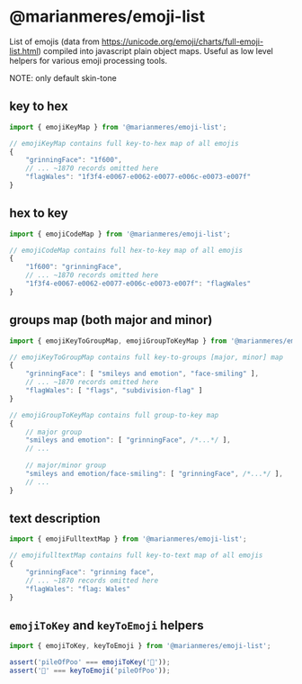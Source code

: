 # @marianmeres/emoji-list

List of emojis (data from https://unicode.org/emoji/charts/full-emoji-list.html)
compiled into javascript plain object maps. Useful as low level helpers for various 
emoji processing tools.

NOTE: only default skin-tone

## key to hex
```javascript
import { emojiKeyMap } from '@marianmeres/emoji-list';

// emojiKeyMap contains full key-to-hex map of all emojis
{
    "grinningFace": "1f600",
    // ... ~1870 records omitted here
    "flagWales": "1f3f4-e0067-e0062-e0077-e006c-e0073-e007f"
}
```

## hex to key
```javascript
import { emojiCodeMap } from '@marianmeres/emoji-list';

// emojiCodeMap contains full hex-to-key map of all emojis
{
    "1f600": "grinningFace",
    // ... ~1870 records omitted here
    "1f3f4-e0067-e0062-e0077-e006c-e0073-e007f": "flagWales"
}
```

## groups map (both major and minor)
```javascript
import { emojiKeyToGroupMap, emojiGroupToKeyMap } from '@marianmeres/emoji-list';

// emojiKeyToGroupMap contains full key-to-groups [major, minor] map
{
    "grinningFace": [ "smileys and emotion", "face-smiling" ],
    // ... ~1870 records omitted here
    "flagWales": [ "flags", "subdivision-flag" ]
}

// emojiGroupToKeyMap contains full group-to-key map
{
    // major group
    "smileys and emotion": [ "grinningFace", /*...*/ ],
    // ...
	
    // major/minor group
    "smileys and emotion/face-smiling": [ "grinningFace", /*...*/ ],
    // ...
}
```

## text description
```javascript
import { emojiFulltextMap } from '@marianmeres/emoji-list';

// emojifulltextMap contains full key-to-text map of all emojis
{
    "grinningFace": "grinning face",
    // ... ~1870 records omitted here
    "flagWales": "flag: Wales"
}
```

## `emojiToKey` and `keyToEmoji` helpers
```javascript
import { emojiToKey, keyToEmoji } from '@marianmeres/emoji-list';

assert('pileOfPoo' === emojiToKey('💩'));
assert('💩' === keyToEmoji('pileOfPoo'));
```
